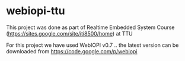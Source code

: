 webiopi-ttu
===========

This project was done as part of Realtime Embedded System Course (https://sites.google.com/site/iti8500/home) at TTU

For this project we have used WebIOPI v0.7 .. the latest version can be downloaded from https://code.google.com/p/webiopi
